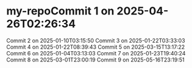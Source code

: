 # my-repoCommit 1 on 2025-04-26T02:26:34
Commit 2 on 2025-01-10T03:15:50
Commit 3 on 2025-01-22T03:33:03
Commit 4 on 2025-01-22T08:39:43
Commit 5 on 2025-03-15T13:17:22
Commit 6 on 2025-01-04T03:13:03
Commit 7 on 2025-01-23T19:40:24
Commit 8 on 2025-03-01T23:00:19
Commit 9 on 2025-05-16T23:19:51
